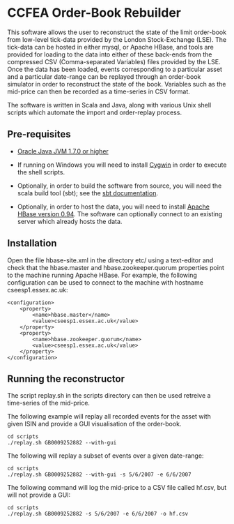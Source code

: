 CCFEA Order-Book Rebuilder
==========================

This software allows the user to reconstruct the state of the limit order-book
from low-level tick-data provided by the London Stock-Exchange (LSE).  The
tick-data can be hosted in either mysql, or Apache HBase, and tools are
provided for loading to the data into either of these back-ends from the
compressed CSV (Comma-separated Variables) files provided by the LSE.  Once the
data has been loaded, events corresponding to a particular asset and a
particular date-range can be replayed through an order-book simulator in order
to reconstruct the state of the book.  Variables such as the mid-price can then
be recorded as a time-series in CSV format.

The software is written in Scala and Java, along with various Unix shell
scripts which automate the import and order-replay process.

Pre-requisites
--------------

- [Oracle Java JVM 1.7.0 or higher](http://www.oracle.com/technetwork/java/javase/downloads/java-archive-downloads-javase7-521261.html)

- If running on Windows you will need to install [Cygwin](http://cygwin.com) in order to execute the shell scripts.

- Optionally, in order to build the software from source, you will need the scala build tool (sbt); see the [sbt documentation](http://www.scala-sbt.org/release/docs/Getting-Started/Setup.html).

- Optionally, in order to host the data, you will need to install [Apache HBase
  version 0.94](https://www.apache.org/dyn/closer.cgi/hbase/).  The software
can optionally connect to an existing server which already hosts the data.

Installation
------------

Open the file hbase-site.xml in the directory etc/ using a text-editor and check that the hbase.master and hbase.zookeeper.quorum properties point to the machine running Apache HBase.   For example, the following configuration can be used to connect to the machine with hostname cseesp1.essex.ac.uk:

	<configuration>
		<property>
			<name>hbase.master</name>
			<value>cseesp1.essex.ac.uk</value>
		</property>
		<property>
			<name>hbase.zookeeper.quorum</name>
			<value>cseesp1.essex.ac.uk</value>
		</property>
	</configuration>

Running the reconstructor
-------------------------

The script replay.sh in the scripts directory can then be used retreive a
time-series of the mid-price.  

The following example will replay all recorded events for the asset with given
ISIN and provide a GUI visualisation of the order-book.

	cd scripts
	./replay.sh GB0009252882 --with-gui

The following will replay a subset of events over a given date-range:

	cd scripts
	./replay.sh GB0009252882 --with-gui -s 5/6/2007 -e 6/6/2007

The following command will log the mid-price to a CSV file called hf.csv, but
will not provide a GUI:

	cd scripts
	./replay.sh GB0009252882 -s 5/6/2007 -e 6/6/2007 -o hf.csv

